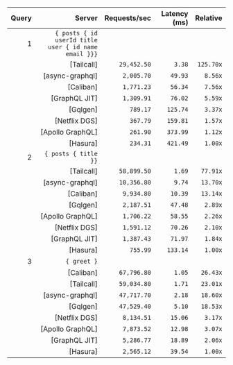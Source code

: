 <!-- PERFORMANCE_RESULTS_START -->

| Query | Server | Requests/sec | Latency (ms) | Relative |
|-------:|--------:|--------------:|--------------:|---------:|
| 1 | `{ posts { id userId title user { id name email }}}` |
|| [Tailcall] | `29,452.50` | `3.38` | `125.70x` |
|| [async-graphql] | `2,005.70` | `49.93` | `8.56x` |
|| [Caliban] | `1,771.23` | `56.34` | `7.56x` |
|| [GraphQL JIT] | `1,309.91` | `76.02` | `5.59x` |
|| [Gqlgen] | `789.17` | `125.74` | `3.37x` |
|| [Netflix DGS] | `367.79` | `159.81` | `1.57x` |
|| [Apollo GraphQL] | `261.90` | `373.99` | `1.12x` |
|| [Hasura] | `234.31` | `421.49` | `1.00x` |
| 2 | `{ posts { title }}` |
|| [Tailcall] | `58,899.50` | `1.69` | `77.91x` |
|| [async-graphql] | `10,356.80` | `9.74` | `13.70x` |
|| [Caliban] | `9,934.80` | `10.39` | `13.14x` |
|| [Gqlgen] | `2,187.51` | `47.48` | `2.89x` |
|| [Apollo GraphQL] | `1,706.22` | `58.55` | `2.26x` |
|| [Netflix DGS] | `1,591.12` | `70.26` | `2.10x` |
|| [GraphQL JIT] | `1,387.43` | `71.97` | `1.84x` |
|| [Hasura] | `755.99` | `133.14` | `1.00x` |
| 3 | `{ greet }` |
|| [Caliban] | `67,796.80` | `1.05` | `26.43x` |
|| [Tailcall] | `59,034.80` | `1.71` | `23.01x` |
|| [async-graphql] | `47,717.70` | `2.18` | `18.60x` |
|| [Gqlgen] | `47,529.40` | `5.10` | `18.53x` |
|| [Netflix DGS] | `8,134.51` | `15.06` | `3.17x` |
|| [Apollo GraphQL] | `7,873.52` | `12.98` | `3.07x` |
|| [GraphQL JIT] | `5,286.77` | `18.89` | `2.06x` |
|| [Hasura] | `2,565.12` | `39.54` | `1.00x` |

<!-- PERFORMANCE_RESULTS_END -->
